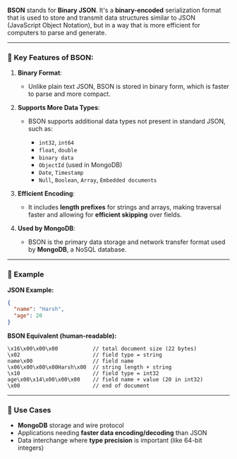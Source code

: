 **BSON** stands for **Binary JSON**. It's a **binary-encoded** serialization format that is used to store and transmit data structures similar to JSON (JavaScript Object Notation), but in a way that is more efficient for computers to parse and generate.

---

### 🔹 Key Features of BSON:

1. **Binary Format**:

   * Unlike plain text JSON, BSON is stored in binary form, which is faster to parse and more compact.

2. **Supports More Data Types**:

   * BSON supports additional data types not present in standard JSON, such as:

     * `int32`, `int64`
     * `float`, `double`
     * `binary data`
     * `ObjectId` (used in MongoDB)
     * `Date`, `Timestamp`
     * `Null`, `Boolean`, `Array`, `Embedded documents`

3. **Efficient Encoding**:

   * It includes **length prefixes** for strings and arrays, making traversal faster and allowing for **efficient skipping** over fields.

4. **Used by MongoDB**:

   * BSON is the primary data storage and network transfer format used by **MongoDB**, a NoSQL database.

---

### 🔸 Example

**JSON Example:**

```json
{
  "name": "Harsh",
  "age": 20
}
```

**BSON Equivalent (human-readable):**

```bson
\x16\x00\x00\x00           // total document size (22 bytes)
\x02                       // field type = string
name\x00                   // field name
\x06\x00\x00\x00Harsh\x00  // string length + string
\x10                       // field type = int32
age\x00\x14\x00\x00\x00    // field name + value (20 in int32)
\x00                       // end of document
```

---

### 🔹 Use Cases

* **MongoDB** storage and wire protocol
* Applications needing **faster data encoding/decoding** than JSON
* Data interchange where **type precision** is important (like 64-bit integers)
